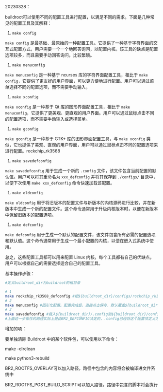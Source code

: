 20230328：

buildroot可以使用不同的配置工具进行配置，以满足不同的需求。下面是几种常见的配置工具及其解释：

1. `make config`

`make config` 是最基础、最原始的一种配置工具。它提供了一种基于字符界面的交互式配置方式，用户需要一个一个地回答询问，以配置内核。该工具的缺点是配置选项较多，而且需要手动回答询问，比较繁琐。

1. `make menuconfig`

`make menuconfig` 是一种基于 ncurses 库的字符界面配置工具，相比于 `make config`，它提供了更友好的用户界面，可以更方便地进行配置。用户可以通过菜单选择不同的配置选项，而不需要手动输入。

1. `make xconfig`

`make xconfig` 是一种基于 Qt 库的图形界面配置工具，相比于 `make menuconfig`，它提供了更美观、更直观的用户界面。用户可以通过鼠标点击不同的配置选项，而不需要手动输入或选择菜单。

1. `make gconfig`

`make gconfig` 是一种基于 GTK+ 库的图形界面配置工具，与 `make xconfig` 类似，它也提供了美观、直观的用户界面，用户可以通过鼠标点击不同的配置选项来进行配置。rockchip_rk3568

1. `make savedefconfig`

`make savedefconfig` 用于生成一个新的 `.config` 文件，该文件包含当前配置的默认值。用户可以将其重命名为 `xxx_defconfig` 并将其保存到 `./configs/` 目录中，以便下次使用 `make xxx_defconfig` 命令快速加载该配置。

1. `make oldconfig`

`make oldconfig` 用于将旧版本的配置文件与新版本的内核源码进行比较，并在新版本中生成一个新的配置文件。这个命令通常用于升级内核版本时，以便在新版本中保留旧版本的配置选项。

1. `make defconfig`

`make defconfig` 用于生成一个默认的配置文件，该文件包含所有必需的配置选项和默认值。这个命令通常用于生成一个最小配置的内核，以便在嵌入式系统中使用。

总之，这些配置工具都可以用来配置 Linux 内核，每个工具都有自己的优缺点，用户可以根据自己的需要选择适合自己的配置工具。





基本操作步骤：

```bash
#定义buildroot_dir为buildroot的根目录

# 1
make rockchip_rk3568_defconfig #把${buildroot_dir}/configs/rockchip_rk3568_defconfig加载到${buildroot_dir}/.config
# 2 
make menuconfig #图形化配置。配置完成后，直接点击保存，默认覆盖${buildroot_dir}/.config
# 3
make savedefconfig #载入${buildroot_dir}/.config到${buildroot_dir}/configs/rockchip_rk3568_defconfig
#上面这一步保存的路径实际上是由BR2_DEFCONFIG决定的，.config已经将这个配置项定义为${buildroot_dir}/configs/rockchip_rk3568_defconfig
```

增加的项：



要单独清除 Buildroot 中的某个软件包，可以使用以下命令：

make <package-name>-dirclean

make python3-rebuild



BR2_ROOTFS_OVERLAY可以加入路径，路径中包含的内容将会被编译进文件系统中

BR2_ROOTFS_POST_BUILD_SCRIPT可以加入路径，路径中包含的脚本将会执行

